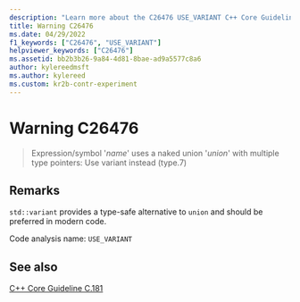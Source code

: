 ```yaml
---
description: "Learn more about the C26476 USE_VARIANT C++ Core Guidelines Checker warning. Use a type-safe alternative to union, which is preferred in modern code."
title: Warning C26476
ms.date: 04/29/2022
f1_keywords: ["C26476", "USE_VARIANT"]
helpviewer_keywords: ["C26476"]
ms.assetid: bb2b3b26-9a84-4d81-8bae-ad9a5577c8a6
author: kylereedmsft
ms.author: kylereed
ms.custom: kr2b-contr-experiment
---
```

# Warning C26476

> Expression/symbol '*name*' uses a naked union '*union*' with multiple type pointers: Use variant instead (type.7)

## Remarks

`std::variant` provides a type-safe alternative to `union` and should be preferred in modern code.

Code analysis name: `USE_VARIANT`

## See also

[C++ Core Guideline C.181](https://github.com/isocpp/CppCoreGuidelines/blob/master/CppCoreGuidelines.md#Ru-naked)
